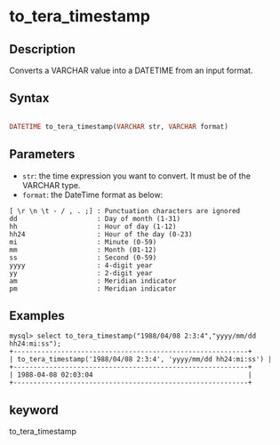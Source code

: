 # to_tera_timestamp

## Description

 Converts a VARCHAR value into a DATETIME from an input format.

## Syntax

```Haskell

DATETIME to_tera_timestamp(VARCHAR str, VARCHAR format)
```

## Parameters
- `str`: the time expression you want to convert. It must be of the VARCHAR type.
- `format`: the DateTime format as below:

```
[ \r \n \t - / , . ;] :	Punctuation characters are ignored
dd	                  : Day of month (1-31)
hh	                  : Hour of day (1-12)
hh24                  : Hour of the day (0-23)
mi                    : Minute (0-59)
mm                    : Month (01-12)
ss                    : Second (0-59)
yyyy                  : 4-digit year
yy                    : 2-digit year
am                    : Meridian indicator
pm                    : Meridian indicator
```

## Examples

```Plain Text
mysql> select to_tera_timestamp("1988/04/08 2:3:4","yyyy/mm/dd hh24:mi:ss");
+-----------------------------------------------------------+
| to_tera_timestamp('1988/04/08 2:3:4', 'yyyy/mm/dd hh24:mi:ss') |
+-----------------------------------------------------------+
| 1988-04-08 02:03:04                                       |
+-----------------------------------------------------------+
```

## keyword

to_tera_timestamp

